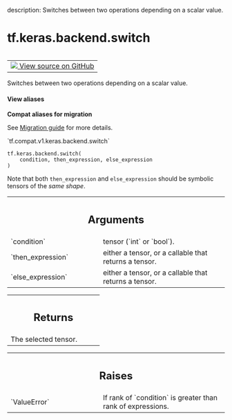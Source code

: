 description: Switches between two operations depending on a scalar value.

<div itemscope itemtype="http://developers.google.com/ReferenceObject">
<meta itemprop="name" content="tf.keras.backend.switch" />
<meta itemprop="path" content="Stable" />
</div>

# tf.keras.backend.switch

<!-- Insert buttons and diff -->

<table class="tfo-notebook-buttons tfo-api nocontent" align="left">
<td>
  <a target="_blank" href="https://github.com/tensorflow/tensorflow/blob/r2.2/tensorflow/python/keras/backend.py#L4267-L4328">
    <img src="https://www.tensorflow.org/images/GitHub-Mark-32px.png" />
    View source on GitHub
  </a>
</td>
</table>



Switches between two operations depending on a scalar value.

<section class="expandable">
  <h4 class="showalways">View aliases</h4>
  <p>
<b>Compat aliases for migration</b>
<p>See
<a href="https://www.tensorflow.org/guide/migrate">Migration guide</a> for
more details.</p>
<p>`tf.compat.v1.keras.backend.switch`</p>
</p>
</section>

<pre class="devsite-click-to-copy prettyprint lang-py tfo-signature-link">
<code>tf.keras.backend.switch(
    condition, then_expression, else_expression
)
</code></pre>



<!-- Placeholder for "Used in" -->

Note that both `then_expression` and `else_expression`
should be symbolic tensors of the *same shape*.

<!-- Tabular view -->
 <table class="responsive fixed orange">
<colgroup><col width="214px"><col></colgroup>
<tr><th colspan="2"><h2 class="add-link">Arguments</h2></th></tr>

<tr>
<td>
`condition`
</td>
<td>
tensor (`int` or `bool`).
</td>
</tr><tr>
<td>
`then_expression`
</td>
<td>
either a tensor, or a callable that returns a tensor.
</td>
</tr><tr>
<td>
`else_expression`
</td>
<td>
either a tensor, or a callable that returns a tensor.
</td>
</tr>
</table>



<!-- Tabular view -->
 <table class="responsive fixed orange">
<colgroup><col width="214px"><col></colgroup>
<tr><th colspan="2"><h2 class="add-link">Returns</h2></th></tr>
<tr class="alt">
<td colspan="2">
The selected tensor.
</td>
</tr>

</table>



<!-- Tabular view -->
 <table class="responsive fixed orange">
<colgroup><col width="214px"><col></colgroup>
<tr><th colspan="2"><h2 class="add-link">Raises</h2></th></tr>

<tr>
<td>
`ValueError`
</td>
<td>
If rank of `condition` is greater than rank of expressions.
</td>
</tr>
</table>

